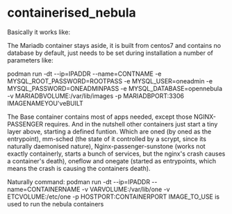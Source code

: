 # containerised_nebula

Basically it works like:

The Mariadb container stays aside, it is built from centos7 and contains no database by default, just needs to be set during installation a number of parameters like:

podman run -dt --ip=IPADDR --name=CONTNAME -e MYSQL_ROOT_PASSWORD=ROOTPASS -e MYSQL_USER=oneadmin -e MYSQL_PASSWORD=ONEADMINPASS -e MYSQL_DATABASE=opennebula  -v MARIADBVOLUME:/var/lib/images -p MARIADBPORT:3306 IMAGENAMEYOU'veBUILT

The Base container contains most of apps needed, except those NGINX-PASSENGER requires. And in the nutshell other containers just start a tiny layer above, starting a defined funtion. Which are oned (by oned as the entrypoint), mm-sched (the state of it controlled by a scrypt, since its naturally daemonised nature), Nginx-passenger-sunstone (works not exactly containerly, starts a bunch of services, but the nginx's crash causes a container's death), oneflow and onegate (started as entrypoints, which means the crash is causing the containers death).

Naturally command:
podman run -dt --ip=IPADDR --name=CONTAINERNAME -v VARVOLUME:/var/lib/one -v ETCVOLUME:/etc/one -p HOSTPORT:CONTAINERPORT  IMAGE_TO_USE 
is used to run the nebula containers
